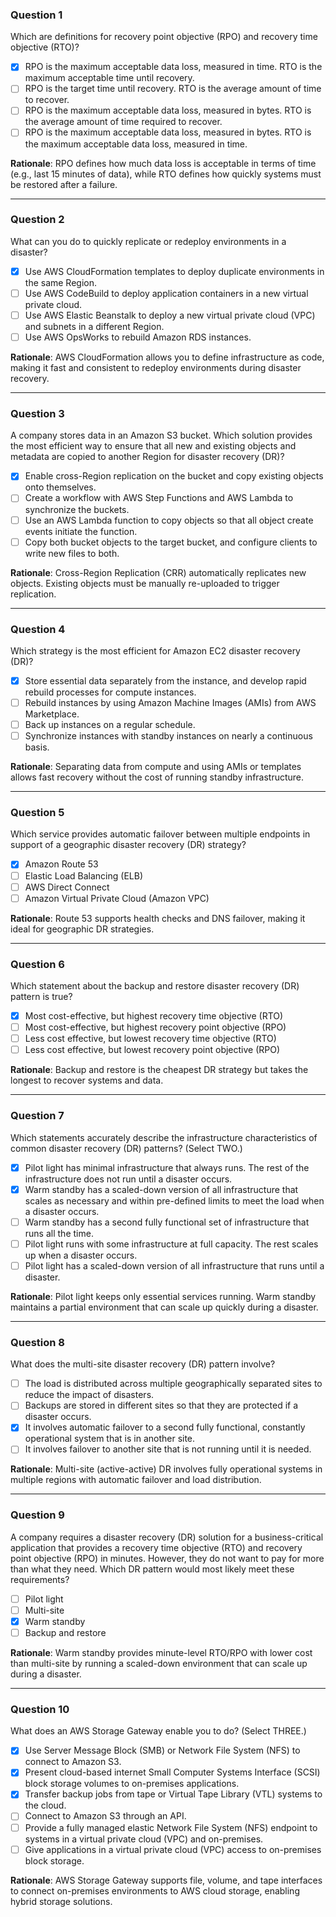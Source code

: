 
### Question 1  
Which are definitions for recovery point objective (RPO) and recovery time objective (RTO)?  
- [x] RPO is the maximum acceptable data loss, measured in time. RTO is the maximum acceptable time until recovery.  
- [ ] RPO is the target time until recovery. RTO is the average amount of time to recover.  
- [ ] RPO is the maximum acceptable data loss, measured in bytes. RTO is the average amount of time required to recover.  
- [ ] RPO is the maximum acceptable data loss, measured in bytes. RTO is the maximum acceptable data loss, measured in time.  

**Rationale**: RPO defines how much data loss is acceptable in terms of time (e.g., last 15 minutes of data), while RTO defines how quickly systems must be restored after a failure.

---

### Question 2  
What can you do to quickly replicate or redeploy environments in a disaster?  
- [x] Use AWS CloudFormation templates to deploy duplicate environments in the same Region.  
- [ ] Use AWS CodeBuild to deploy application containers in a new virtual private cloud.  
- [ ] Use AWS Elastic Beanstalk to deploy a new virtual private cloud (VPC) and subnets in a different Region.  
- [ ] Use AWS OpsWorks to rebuild Amazon RDS instances.  

**Rationale**: AWS CloudFormation allows you to define infrastructure as code, making it fast and consistent to redeploy environments during disaster recovery.

---

### Question 3  
A company stores data in an Amazon S3 bucket. Which solution provides the most efficient way to ensure that all new and existing objects and metadata are copied to another Region for disaster recovery (DR)?  
- [x] Enable cross-Region replication on the bucket and copy existing objects onto themselves.  
- [ ] Create a workflow with AWS Step Functions and AWS Lambda to synchronize the buckets.  
- [ ] Use an AWS Lambda function to copy objects so that all object create events initiate the function.  
- [ ] Copy both bucket objects to the target bucket, and configure clients to write new files to both.  

**Rationale**: Cross-Region Replication (CRR) automatically replicates new objects. Existing objects must be manually re-uploaded to trigger replication.

---

### Question 4  
Which strategy is the most efficient for Amazon EC2 disaster recovery (DR)?  
- [x] Store essential data separately from the instance, and develop rapid rebuild processes for compute instances.  
- [ ] Rebuild instances by using Amazon Machine Images (AMIs) from AWS Marketplace.  
- [ ] Back up instances on a regular schedule.  
- [ ] Synchronize instances with standby instances on nearly a continuous basis.  

**Rationale**: Separating data from compute and using AMIs or templates allows fast recovery without the cost of running standby infrastructure.

---

### Question 5  
Which service provides automatic failover between multiple endpoints in support of a geographic disaster recovery (DR) strategy?  
- [x] Amazon Route 53  
- [ ] Elastic Load Balancing (ELB)  
- [ ] AWS Direct Connect  
- [ ] Amazon Virtual Private Cloud (Amazon VPC)  

**Rationale**: Route 53 supports health checks and DNS failover, making it ideal for geographic DR strategies.

---

### Question 6  
Which statement about the backup and restore disaster recovery (DR) pattern is true?  
- [x] Most cost-effective, but highest recovery time objective (RTO)  
- [ ] Most cost-effective, but highest recovery point objective (RPO)  
- [ ] Less cost effective, but lowest recovery time objective (RTO)  
- [ ] Less cost effective, but lowest recovery point objective (RPO)  

**Rationale**: Backup and restore is the cheapest DR strategy but takes the longest to recover systems and data.

---

### Question 7  
Which statements accurately describe the infrastructure characteristics of common disaster recovery (DR) patterns? (Select TWO.)  
- [x] Pilot light has minimal infrastructure that always runs. The rest of the infrastructure does not run until a disaster occurs.  
- [x] Warm standby has a scaled-down version of all infrastructure that scales as necessary and within pre-defined limits to meet the load when a disaster occurs.  
- [ ] Warm standby has a second fully functional set of infrastructure that runs all the time.  
- [ ] Pilot light runs with some infrastructure at full capacity. The rest scales up when a disaster occurs.  
- [ ] Pilot light has a scaled-down version of all infrastructure that runs until a disaster.  

**Rationale**: Pilot light keeps only essential services running. Warm standby maintains a partial environment that can scale up quickly during a disaster.

---

### Question 8  
What does the multi-site disaster recovery (DR) pattern involve?  
- [ ] The load is distributed across multiple geographically separated sites to reduce the impact of disasters.  
- [ ] Backups are stored in different sites so that they are protected if a disaster occurs.  
- [x] It involves automatic failover to a second fully functional, constantly operational system that is in another site.  
- [ ] It involves failover to another site that is not running until it is needed.  

**Rationale**: Multi-site (active-active) DR involves fully operational systems in multiple regions with automatic failover and load distribution.

---

### Question 9  
A company requires a disaster recovery (DR) solution for a business-critical application that provides a recovery time objective (RTO) and recovery point objective (RPO) in minutes. However, they do not want to pay for more than what they need. Which DR pattern would most likely meet these requirements?  
- [ ] Pilot light  
- [ ] Multi-site  
- [x] Warm standby  
- [ ] Backup and restore  

**Rationale**: Warm standby provides minute-level RTO/RPO with lower cost than multi-site by running a scaled-down environment that can scale up during a disaster.

---

### Question 10  
What does an AWS Storage Gateway enable you to do? (Select THREE.)  
- [x] Use Server Message Block (SMB) or Network File System (NFS) to connect to Amazon S3.  
- [x] Present cloud-based internet Small Computer Systems Interface (SCSI) block storage volumes to on-premises applications.  
- [x] Transfer backup jobs from tape or Virtual Tape Library (VTL) systems to the cloud.  
- [ ] Connect to Amazon S3 through an API.  
- [ ] Provide a fully managed elastic Network File System (NFS) endpoint to systems in a virtual private cloud (VPC) and on-premises.  
- [ ] Give applications in a virtual private cloud (VPC) access to on-premises block storage.  

**Rationale**: AWS Storage Gateway supports file, volume, and tape interfaces to connect on-premises environments to AWS cloud storage, enabling hybrid storage solutions.

